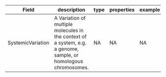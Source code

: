 |Field | description | type | properties | example | enum|
| ---| ---| ---| ---| ---| --- |
| SystemicVariation | A Variation of multiple molecules in the context of a system, e.g. a genome, sample, or homologous chromosomes. | NA | NA | NA | NA|
